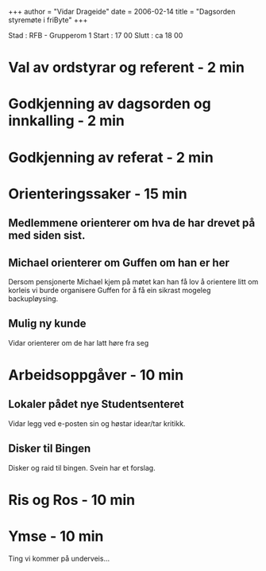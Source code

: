 +++
author = "Vidar Drageide"
date = 2006-02-14
title = "Dagsorden styremøte i friByte"
+++

Stad : RFB - Grupperom 1 Start : 17 00 Slutt : ca 18 00

# Val av ordstyrar og referent - 2 min

# Godkjenning av dagsorden og innkalling - 2 min

# Godkjenning av referat - 2 min

# Orienteringssaker - 15 min

## Medlemmene orienterer om hva de har drevet på med siden sist.

## Michael orienterer om Guffen om han er her

Dersom pensjonerte Michael kjem på møtet kan han få lov å orientere litt
om korleis vi burde organisere Guffen for å få ein sikrast mogeleg
backupløysing.

## Mulig ny kunde

Vidar orienterer om de har latt høre fra seg

# Arbeidsoppgåver - 10 min

## Lokaler pådet nye Studentsenteret

Vidar legg ved e-posten sin og høstar idear/tar kritikk.

## Disker til Bingen

Disker og raid til bingen. Svein har et forslag.

# Ris og Ros - 10 min

# Ymse - 10 min

Ting vi kommer på underveis\...
